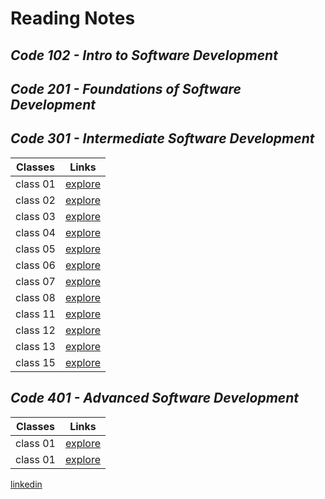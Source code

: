 # **Reading Notes**
## *Code 102 - Intro to Software Development*
## *Code 201 - Foundations of Software Development*
## *Code 301 - Intermediate Software Development*

| Classes | Links|
| --- | ----------- |
| class 01| [explore](https://github.com/alaa-adoos/reading-notes/blob/main/code%20301/class%2001.md)|
| class 02 |[explore](https://github.com/alaa-adoos/reading-notes/blob/main/code%20301/class%2002.md) |
| class 03| [explore](https://github.com/alaa-adoos/reading-notes/blob/main/code%20301/class03.md) |
| class 04 | [explore](https://github.com/alaa-adoos/reading-notes/blob/main/code%20301/class%2004.md) |
| class 05| [explore](https://github.com/alaa-adoos/reading-notes/blob/main/code%20301/class05.md) |
| class 06 | [explore](https://github.com/alaa-adoos/reading-notes/blob/main/code%20301/class%2006.md) |
| class 07| [explore](https://github.com/alaa-adoos/reading-notes/blob/main/code%20301/class%2007.md) |
| class 08 | [explore](https://github.com/alaa-adoos/reading-notes/blob/main/code%20301/class%2008.md) |
| class 11| [explore](https://github.com/alaa-adoos/reading-notes/blob/main/code%20301/class%2011.md) |
| class 12| [explore](https://github.com/alaa-adoos/reading-notes/blob/main/code%20301/class%2012.md) |
| class 13| [explore](https://github.com/alaa-adoos/reading-notes/blob/main/code%20301/class%2013.md) |
| class 15 | [explore](https://github.com/alaa-adoos/reading-notes/blob/main/code%20301/class%2015.md)|


## *Code 401 - Advanced Software Development*

| Classes| Links |
| --- | ----------- |
| class 01 |[explore](./code%20401/class01.md) |
| class 01 |[explore](./code%20401/class02.md) |

[linkedin](https://www.linkedin.com/in/alaa-abu-al-adoos-047428237/)
